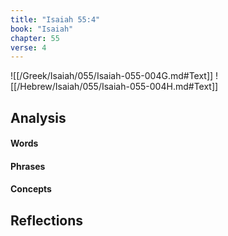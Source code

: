 ```yaml
---
title: "Isaiah 55:4"
book: "Isaiah"
chapter: 55
verse: 4
---
```

![[/Greek/Isaiah/055/Isaiah-055-004G.md#Text]]
![[/Hebrew/Isaiah/055/Isaiah-055-004H.md#Text]]

## Analysis

#### Words

#### Phrases

#### Concepts

## Reflections
